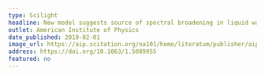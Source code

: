 ```yaml
---
type: Scilight
headline: New model suggests source of spectral broadening in liquid water
outlet: American Institute of Physics
date_published: 2019-02-01
image_url: https://aip.scitation.org/na101/home/literatum/publisher/aip/journals/content/sci/2019/sci.2019.2019.issue-5/1.5089955/20190129/images/large/1.5089955.figures.online.f1.jpeg
address: https://doi.org/10.1063/1.5089955
featured: no
---
```

